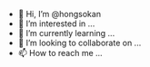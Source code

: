 - 👋 Hi, I’m @hongsokan
- 👀 I’m interested in ...
- 🌱 I’m currently learning ...
- 💞️ I’m looking to collaborate on ...
- 📫 How to reach me ...

<!---
hongsokan/hongsokan is a ✨ special ✨ repository because its `README.md` (this file) appears on your GitHub profile.
You can click the Preview link to take a look at your changes.
--->
